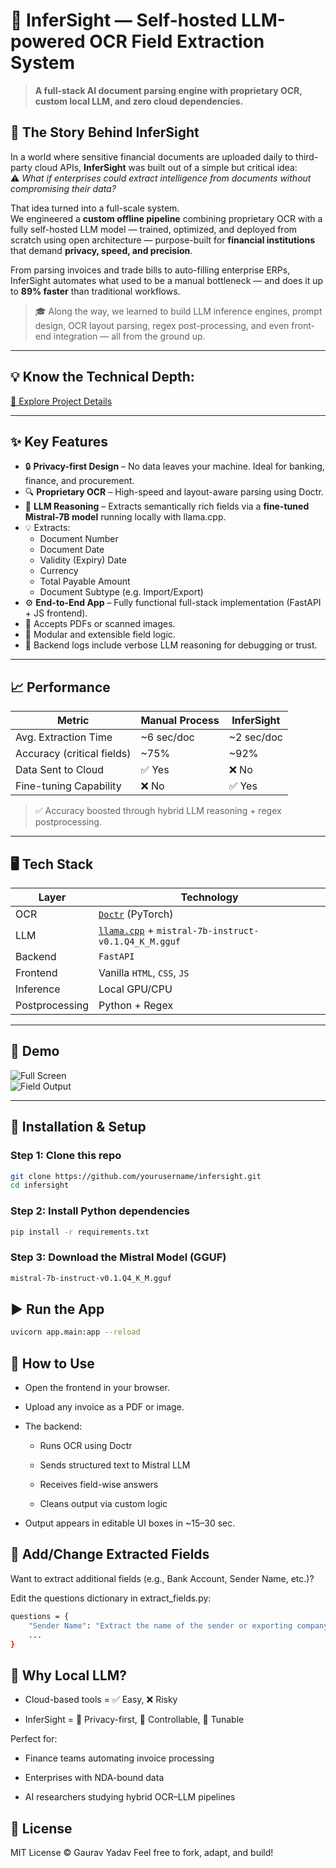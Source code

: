 # 🧠 InferSight — Self-hosted LLM-powered OCR Field Extraction System

> **A full-stack AI document parsing engine with proprietary OCR, custom local LLM, and zero cloud dependencies.**

## 📖 The Story Behind InferSight

In a world where sensitive financial documents are uploaded daily to third-party cloud APIs, **InferSight** was built out of a simple but critical idea:  
⚠️ _What if enterprises could extract intelligence from documents without compromising their data?_  

That idea turned into a full-scale system.  
We engineered a **custom offline pipeline** combining proprietary OCR with a fully self-hosted LLM model — trained, optimized, and deployed from scratch using open architecture — purpose-built for **financial institutions** that demand **privacy, speed, and precision**.

From parsing invoices and trade bills to auto-filling enterprise ERPs, InferSight automates what used to be a manual bottleneck — and does it up to **89% faster** than traditional workflows.

> 🎓 Along the way, we learned to build LLM inference engines, prompt design, OCR layout parsing, regex post-processing, and even front-end integration — all from the ground up.

---

## 💡 Know the Technical Depth:
[🔗 Explore Project Details](https://worthyjobs-tech.vercel.app/Gaurav%20Yadav/Batch12-ML_AI%20InvoXtract-project1?id=1bzkmTIaVR8Z5Y6VM3CjszpLTNNANuZ8G&themeColor=%23#4A00E0)

---

## ✨ Key Features

- 🔒 **Privacy-first Design** – No data leaves your machine. Ideal for banking, finance, and procurement.
- 🔍 **Proprietary OCR** – High-speed and layout-aware parsing using Doctr.
- 🧠 **LLM Reasoning** – Extracts semantically rich fields via a **fine-tuned Mistral-7B model** running locally with llama.cpp.
- 💡 Extracts:
  - Document Number
  - Document Date
  - Validity (Expiry) Date
  - Currency
  - Total Payable Amount
  - Document Subtype (e.g. Import/Export)
- ⚙️ **End-to-End App** – Fully functional full-stack implementation (FastAPI + JS frontend).
- 📸 Accepts PDFs or scanned images.
- 🧠 Modular and extensible field logic.
- 💬 Backend logs include verbose LLM reasoning for debugging or trust.

---

## 📈 Performance

| Metric                        | Manual Process | InferSight |
|------------------------------|----------------|------------|
| Avg. Extraction Time         | ~6 sec/doc     | ~2 sec/doc |
| Accuracy (critical fields)   | ~75%           | ~92%       |
| Data Sent to Cloud           | ✅ Yes          | ❌ No       |
| Fine-tuning Capability       | ❌ No           | ✅ Yes      |

> ✅ Accuracy boosted through hybrid LLM reasoning + regex postprocessing.

---

## 🖥️ Tech Stack

| Layer       | Technology                     |
|------------|--------------------------------|
| OCR         | [`Doctr`](https://github.com/mindee/doctr) (PyTorch)     |
| LLM         | [`llama.cpp`](https://github.com/ggerganov/llama.cpp) + `mistral-7b-instruct-v0.1.Q4_K_M.gguf` |
| Backend     | `FastAPI`                      |
| Frontend    | Vanilla `HTML`, `CSS`, `JS`    |
| Inference   | Local GPU/CPU                  |
| Postprocessing | Python + Regex              |

---

## 📸 Demo

![Full Screen](https://github.com/user-attachments/assets/8b7576e8-057c-4eaf-9934-ed0b3ba2a5c1)  
![Field Output](https://github.com/user-attachments/assets/d513cf7b-9176-4a78-8904-18a858aca7b6)

---

## 🔧 Installation & Setup

### Step 1: Clone this repo

```bash
git clone https://github.com/yourusername/infersight.git
cd infersight
```

### Step 2: Install Python dependencies

```bash
pip install -r requirements.txt
```

### Step 3: Download the Mistral Model (GGUF)

```bash
mistral-7b-instruct-v0.1.Q4_K_M.gguf
```

## ▶️ Run the App

```bash
uvicorn app.main:app --reload
```

## 📂 How to Use
- Open the frontend in your browser.

- Upload any invoice as a PDF or image.

- The backend:

  - Runs OCR using Doctr

  - Sends structured text to Mistral LLM

  - Receives field-wise answers

  - Cleans output via custom logic

- Output appears in editable UI boxes in ~15–30 sec.


## 📌 Add/Change Extracted Fields
Want to extract additional fields (e.g., Bank Account, Sender Name, etc.)?

Edit the questions dictionary in extract_fields.py:
```bash
questions = {
    "Sender Name": "Extract the name of the sender or exporting company.",
    ...
}
```

## 🔐 Why Local LLM?
  - Cloud-based tools = ✅ Easy, ❌ Risky

  - InferSight = 🔐 Privacy-first, 🔄 Controllable, 🧠 Tunable

Perfect for:

  - Finance teams automating invoice processing

  - Enterprises with NDA-bound data

  - AI researchers studying hybrid OCR–LLM pipelines

## 📃 License
MIT License © Gaurav Yadav
Feel free to fork, adapt, and build!
